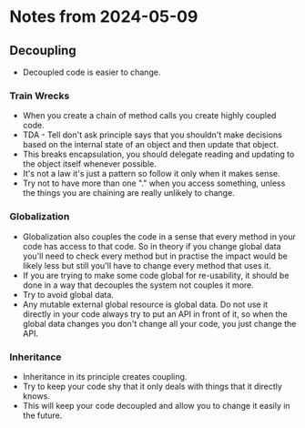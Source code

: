 # Notes from 2024-05-09
## Decoupling
- Decoupled code is easier to change.
### Train Wrecks
- When you create a chain of method calls you create highly coupled code.
- TDA - Tell don't ask principle says that you shouldn't make decisions based on the internal state of an object and then update that object.
- This breaks encapsulation, you should delegate reading and updating to the object itself whenever possible.
- It's not a law it's just a pattern so follow it only when it makes sense.
- Try not to have more than one "." when you access something, unless the things you are chaining are really unlikely to change.
### Globalization
- Globalization also couples the code in a sense that every method in your code has access to that code. So in theory if you change global data you'll need to check every method but in practise the impact would be likely less but still you'll have to change every method that uses it.
- If you are trying to make some code global for re-usability, it should be done in a way that decouples the system not couples it more.
- Try to avoid global data.
- Any mutable external global resource is global data. Do not use it directly in your code always try to put an API in front of it, so when the global data changes you don't change all your code, you just change the API.
### Inheritance
- Inheritance in its principle creates coupling.
- Try to keep your code shy that it only deals with things that it directly knows.
- This will keep your code decoupled and allow you to change it easily in the future.